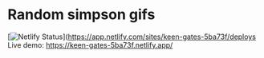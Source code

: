 
# Random simpson gifs

[![Netlify Status](https://api.netlify.com/api/v1/badges/0f9ca29d-404b-47bb-87ce-41543fb8bb34/deploy-status)](https://app.netlify.com/sites/keen-gates-5ba73f/deploys
Live demo: https://keen-gates-5ba73f.netlify.app/





